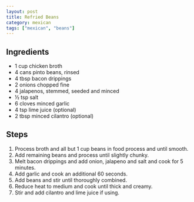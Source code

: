 ```yaml
---
layout: post
title: Refried Beans
category: mexican
tags: ["mexican", "beans"]
---
```


## Ingredients

* 1 cup chicken broth
* 4 cans pinto beans, rinsed
* 4 tbsp bacon drippings
* 2 onions chopped fine
* 4 jalapenos, stemmed, seeded and minced
* ½ tsp salt
* 6 cloves minced garlic
* 4 tsp lime juice (optional)
* 2 tbsp minced cilantro (optional)

## Steps

1.  Process broth and all but 1 cup beans in food process and until smooth.  
2.  Add remaining beans and process until slightly chunky.
3.  Melt bacon drippings and add onion, jalapeno and salt and cook for 5 minutes.  
4. Add garlic and cook an additional 60 seconds.  
5.  Add beans and stir until thoroughly combined.  
6.  Reduce heat to medium and cook until thick and creamy.  
7. Stir and add cilantro and lime juice if using.  
